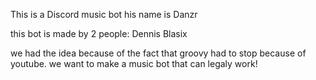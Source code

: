This is a Discord music bot
his name is Danzr

this bot is made by 2 people:
Dennis
Blasix

we had the idea because of the fact that groovy had to stop because of youtube. we want to make a music bot that can legaly work!
